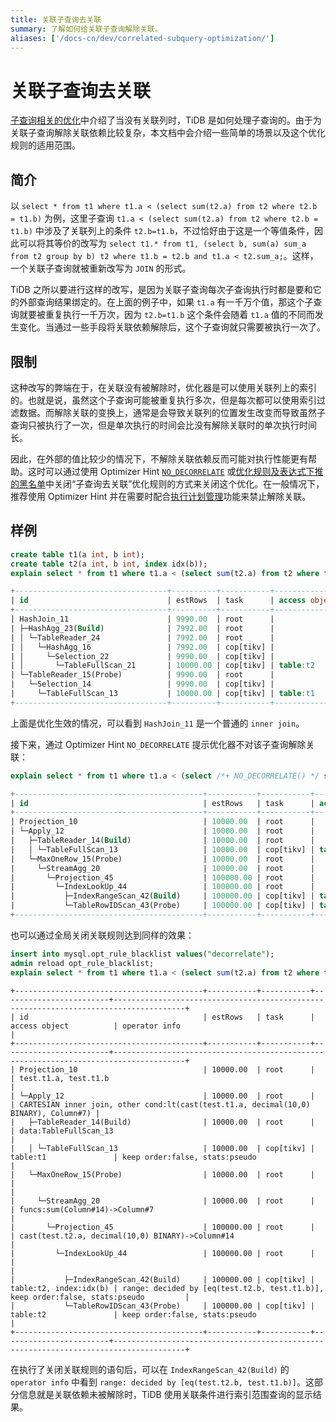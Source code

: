 ```yaml
---
title: 关联子查询去关联
summary: 了解如何给关联子查询解除关联。
aliases: ['/docs-cn/dev/correlated-subquery-optimization/']
---
```


# 关联子查询去关联

[子查询相关的优化](/subquery-optimization.md)中介绍了当没有关联列时，TiDB 是如何处理子查询的。由于为关联子查询解除关联依赖比较复杂，本文档中会介绍一些简单的场景以及这个优化规则的适用范围。

## 简介

以 `select * from t1 where t1.a < (select sum(t2.a) from t2 where t2.b = t1.b)` 为例，这里子查询 `t1.a < (select sum(t2.a) from t2 where t2.b = t1.b)` 中涉及了关联列上的条件 `t2.b=t1.b`，不过恰好由于这是一个等值条件，因此可以将其等价的改写为 `select t1.* from t1, (select b, sum(a) sum_a from t2 group by b) t2 where t1.b = t2.b and t1.a < t2.sum_a;`。这样，一个关联子查询就被重新改写为 `JOIN` 的形式。

TiDB 之所以要进行这样的改写，是因为关联子查询每次子查询执行时都是要和它的外部查询结果绑定的。在上面的例子中，如果 `t1.a` 有一千万个值，那这个子查询就要被重复执行一千万次，因为 `t2.b=t1.b` 这个条件会随着 `t1.a` 值的不同而发生变化。当通过一些手段将关联依赖解除后，这个子查询就只需要被执行一次了。

## 限制

这种改写的弊端在于，在关联没有被解除时，优化器是可以使用关联列上的索引的。也就是说，虽然这个子查询可能被重复执行多次，但是每次都可以使用索引过滤数据。而解除关联的变换上，通常是会导致关联列的位置发生改变而导致虽然子查询只被执行了一次，但是单次执行的时间会比没有解除关联时的单次执行时间长。

因此，在外部的值比较少的情况下，不解除关联依赖反而可能对执行性能更有帮助。这时可以通过使用 Optimizer Hint [`NO_DECORRELATE`](/optimizer-hints.md#no_decorrelate) 或[优化规则及表达式下推的黑名单](/blocklist-control-plan.md)中关闭“子查询去关联”优化规则的方式来关闭这个优化。在一般情况下，推荐使用 Optimizer Hint 并在需要时配合[执行计划管理](/sql-plan-management.md)功能来禁止解除关联。

## 样例


```sql
create table t1(a int, b int);
create table t2(a int, b int, index idx(b));
explain select * from t1 where t1.a < (select sum(t2.a) from t2 where t2.b = t1.b);
```

```sql
+----------------------------------+----------+-----------+---------------+-----------------------------------------------------------------------------------------+
| id                               | estRows  | task      | access object | operator info                                                                           |
+----------------------------------+----------+-----------+---------------+-----------------------------------------------------------------------------------------+
| HashJoin_11                      | 9990.00  | root      |               | inner join, equal:[eq(test.t1.b, test.t2.b)], other cond:lt(cast(test.t1.a), Column#7)  |
| ├─HashAgg_23(Build)              | 7992.00  | root      |               | group by:test.t2.b, funcs:sum(Column#8)->Column#7, funcs:firstrow(test.t2.b)->test.t2.b |
| │ └─TableReader_24               | 7992.00  | root      |               | data:HashAgg_16                                                                         |
| │   └─HashAgg_16                 | 7992.00  | cop[tikv] |               | group by:test.t2.b, funcs:sum(test.t2.a)->Column#8                                      |
| │     └─Selection_22             | 9990.00  | cop[tikv] |               | not(isnull(test.t2.b))                                                                  |
| │       └─TableFullScan_21       | 10000.00 | cop[tikv] | table:t2      | keep order:false, stats:pseudo                                                          |
| └─TableReader_15(Probe)          | 9990.00  | root      |               | data:Selection_14                                                                       |
|   └─Selection_14                 | 9990.00  | cop[tikv] |               | not(isnull(test.t1.b))                                                                  |
|     └─TableFullScan_13           | 10000.00 | cop[tikv] | table:t1      | keep order:false, stats:pseudo                                                          |
+----------------------------------+----------+-----------+---------------+-----------------------------------------------------------------------------------------+

```

上面是优化生效的情况，可以看到 `HashJoin_11` 是一个普通的 `inner join`。

接下来，通过 Optimizer Hint `NO_DECORRELATE` 提示优化器不对该子查询解除关联：


```sql
explain select * from t1 where t1.a < (select /*+ NO_DECORRELATE() */ sum(t2.a) from t2 where t2.b = t1.b);
```

```sql
+------------------------------------------+-----------+-----------+------------------------+--------------------------------------------------------------------------------------+
| id                                       | estRows   | task      | access object          | operator info                                                                        |
+------------------------------------------+-----------+-----------+------------------------+--------------------------------------------------------------------------------------+
| Projection_10                            | 10000.00  | root      |                        | test.t1.a, test.t1.b                                                                 |
| └─Apply_12                               | 10000.00  | root      |                        | CARTESIAN inner join, other cond:lt(cast(test.t1.a, decimal(10,0) BINARY), Column#7) |
|   ├─TableReader_14(Build)                | 10000.00  | root      |                        | data:TableFullScan_13                                                                |
|   │ └─TableFullScan_13                   | 10000.00  | cop[tikv] | table:t1               | keep order:false, stats:pseudo                                                       |
|   └─MaxOneRow_15(Probe)                  | 10000.00  | root      |                        |                                                                                      |
|     └─StreamAgg_20                       | 10000.00  | root      |                        | funcs:sum(Column#14)->Column#7                                                       |
|       └─Projection_45                    | 100000.00 | root      |                        | cast(test.t2.a, decimal(10,0) BINARY)->Column#14                                     |
|         └─IndexLookUp_44                 | 100000.00 | root      |                        |                                                                                      |
|           ├─IndexRangeScan_42(Build)     | 100000.00 | cop[tikv] | table:t2, index:idx(b) | range: decided by [eq(test.t2.b, test.t1.b)], keep order:false, stats:pseudo         |
|           └─TableRowIDScan_43(Probe)     | 100000.00 | cop[tikv] | table:t2               | keep order:false, stats:pseudo                                                       |
+------------------------------------------+-----------+-----------+------------------------+--------------------------------------------------------------------------------------+
```

也可以通过全局关闭关联规则达到同样的效果：


```sql
insert into mysql.opt_rule_blacklist values("decorrelate");
admin reload opt_rule_blacklist;
explain select * from t1 where t1.a < (select sum(t2.a) from t2 where t2.b = t1.b);
```

```
+------------------------------------------+-----------+-----------+------------------------+--------------------------------------------------------------------------------------+
| id                                       | estRows   | task      | access object          | operator info                                                                        |
+------------------------------------------+-----------+-----------+------------------------+--------------------------------------------------------------------------------------+
| Projection_10                            | 10000.00  | root      |                        | test.t1.a, test.t1.b                                                                 |
| └─Apply_12                               | 10000.00  | root      |                        | CARTESIAN inner join, other cond:lt(cast(test.t1.a, decimal(10,0) BINARY), Column#7) |
|   ├─TableReader_14(Build)                | 10000.00  | root      |                        | data:TableFullScan_13                                                                |
|   │ └─TableFullScan_13                   | 10000.00  | cop[tikv] | table:t1               | keep order:false, stats:pseudo                                                       |
|   └─MaxOneRow_15(Probe)                  | 10000.00  | root      |                        |                                                                                      |
|     └─StreamAgg_20                       | 10000.00  | root      |                        | funcs:sum(Column#14)->Column#7                                                       |
|       └─Projection_45                    | 100000.00 | root      |                        | cast(test.t2.a, decimal(10,0) BINARY)->Column#14                                     |
|         └─IndexLookUp_44                 | 100000.00 | root      |                        |                                                                                      |
|           ├─IndexRangeScan_42(Build)     | 100000.00 | cop[tikv] | table:t2, index:idx(b) | range: decided by [eq(test.t2.b, test.t1.b)], keep order:false, stats:pseudo         |
|           └─TableRowIDScan_43(Probe)     | 100000.00 | cop[tikv] | table:t2               | keep order:false, stats:pseudo                                                       |
+------------------------------------------+-----------+-----------+------------------------+--------------------------------------------------------------------------------------+
```

在执行了关闭关联规则的语句后，可以在 `IndexRangeScan_42(Build)` 的 `operator info` 中看到 `range: decided by [eq(test.t2.b, test.t1.b)]`。这部分信息就是关联依赖未被解除时，TiDB 使用关联条件进行索引范围查询的显示结果。
